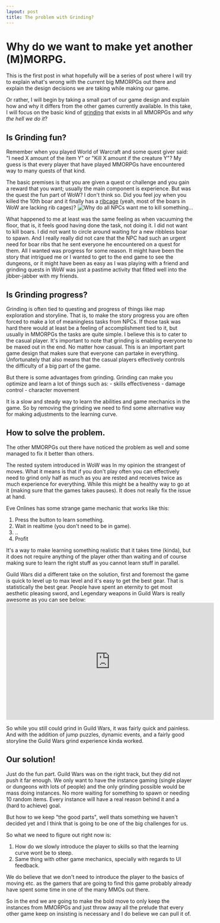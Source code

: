 ```yaml
---
layout: post
title: The problem with Grinding?
---
```

# Why do we want to make yet another (M)MORPG.

This is the first post in what hopefully will be a series of post where I will try to explain what's wrong with the current big MMORPGs out there and explain the design decisions we are taking while making our game. 

Or rather, I will begin by taking a small part of our game design and explain how and why it differs from the other games currently available. In this take, I will focus on the basic kind of [grinding](https://en.wikipedia.org/wiki/Grinding_%28video_gaming%29) that exists in all MMORPGs and *why the hell we do it*?

## Is Grinding fun?

Remember when you played World of Warcraft and some quest giver said: "I need X amount of the item Y" or "Kill X amount if the creature Y"? My guess is that every player that have played MMORPGs have encountered way to many quests of that kind. 

The basic premises is that you are given a quest or challenge and you gain a reward that you want; usually the main component is experience. But was the quest the fun part of WoW? I don't think so. Did you feel joy when you killed the 10th boar and it finally has a [ribcage](http://www.wowhead.com/item=2677/boar-ribs#dropped-by) (yeah, most of the boars in WoW are lacking rib cages)? 
<img style="float: right" title="Why do all NPCs want me to kill something..." src="{{ site.url }}/public/images/wow-kill-more.jpg" />

What happened to me at least was the same feeling as when vacuuming the floor, that is, it feels good having done the task, not doing it. I did not want to kill boars. I did not want to circle around waiting for a new ribbless boar to spawn. And I really really did not care that the NPC had such an urgent need for boar ribs that he sent everyone he encountered on a quest for them. All I wanted was progress for some reason. It might have been the story that intrigued me or I wanted to get to the end game to see the dungeons, or it might have been as easy as I was playing with a friend and grinding quests in WoW was just a pastime activity that fitted well into the jibber-jabber with my friends.

## Is Grinding progress?

Grinding is often tied to questing and progress of things like map exploration and storyline. That is, to make the story progress you are often forced to make a lot of meaningless tasks from NPCs. If those task was hard there would at least be a feeling of accomplishment tied to it, but usually in MMORPGs the tasks are quite simple. I believe this is to cater to the casual player. It's important to note that grinding is enabling everyone to be maxed out in the end. No matter how casual. This is an important part game design that makes sure that everyone can partake in everything. Unfortunately that also means that the casual players effectively controls the difficulty of a big part of the game.

But there is some advantages from grinding. Grinding can make you optimize and learn a lot of things such as:
    - skills effectiveness
    - damage control
    - character movement

It is a slow and steady way to learn the abilities and game mechanics in the game. So by removing the grinding we need to find some alternative way for making adjustments to the learning curve.

## How to solve the problem.

The other MMORPGs out there have noticed the problem as well and some managed to fix it better than others.

The rested system introduced in WoW was In my opinion the strangest of moves. What it means is that if you don't play often you can effectively need to grind only half as much as you are rested and receives twice as much experience for everything. While this might be a healthy way to go at it (making sure that the games takes pauses). It does not really fix the issue at hand.

Eve Onlines has some strange game mechanic that works like this:

1. Press the button to learn something.
2. Wait in realtime (you don't need to be in game).
3. ..
4. Profit

It's a way to make learning something realistic that it takes time (kinda), but it does not require anything of the player other than waiting and of course making sure to learn the right stuff as you cannot learn stuff in parallel.

Guild Wars did a different take on the solution, first and foremost the game is quick to level up to max level and it's easy to get the best gear. That is statistically the best gear. People have spent an eternity to get most aesthetic pleasing sword, and Legendary weapons in Guild Wars is really awesome as you can see below: <iframe width="560" height="315" src="https://www.youtube.com/embed/DrBbD2L37xM" frameborder="0" allowfullscreen></iframe>

So while you still could grind in Guild Wars, it was fairly quick and painless. And with the addition of jump puzzles, dynamic events, and a fairly good storyline the Guild Wars grind experience kinda worked.

## Our solution!

Just do the fun part. Guild Wars was on the right track, but they did not push it far enough. We only want to have the instance gaming (single player or dungeons with lots of people) and the only grinding possible would be mass doing instances. No more waiting for something to spawn or needing 10 random items. Every instance will have a real reason behind it and a (hard to achieve) goal.

But how to we keep "the good parts", well thats something we haven't decided yet and I think that is going to be one of the big challenges for us.

So what we need to figure out right now is:

1. How do we slowly introduce the player to skills so that the learning curve wont be to steep.
2. Same thing with other game mechanics, specially with regards to UI feedback.

We do believe that we don't need to introduce the player to the basics of moving etc. as the gamers that are going to find this game probably already have spent some time in one of the many MMOs out there.

So in the end we are going to make the bold move to only keep the instances from MMORPGs and just throw away all the prelude that every other game keep on insisting is necessary and I do believe we can pull it of.